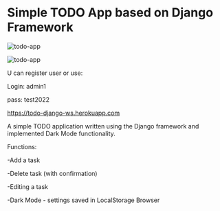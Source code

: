 # Simple TODO App based on Django Framework
![todo-app](https://user-images.githubusercontent.com/34285362/203548349-0d10b757-24c6-4b90-961c-fb2c0ae34cfc.jpg)


![todo-app](https://user-images.githubusercontent.com/34285362/203548133-5267757d-0a94-44cd-9c84-b72d8cc094ec.jpg)

U can register user or use:

Login: admin1

pass: test2022

https://todo-django-ws.herokuapp.com

A simple TODO application written using the Django framework and implemented Dark Mode functionality.

Functions:

-Add a task

-Delete task (with confirmation)

-Editing a task

-Dark Mode - settings saved in LocalStorage Browser 

